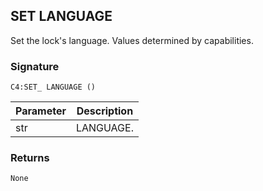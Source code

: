 ## SET LANGUAGE

Set the lock's language. Values determined by capabilities.


### Signature

`C4:SET_ LANGUAGE ()`


| Parameter | Description |
| --- | --- |
| str | LANGUAGE. |



### Returns

`None`